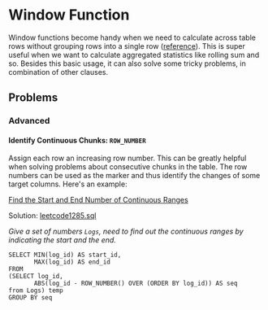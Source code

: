# Window Function

Window functions become handy when we need to calculate across table rows without grouping rows into a single row ([reference](https://mode.com/sql-tutorial/sql-window-functions/)). This is super useful when we want to calculate aggregated statistics like rolling sum and so. Besides this basic usage, it can also solve some tricky problems, in combination of other clauses.



## Problems

### Advanced

#### Identify Continuous Chunks: `ROW_NUMBER` 

Assign each row an increasing row number. This can be greatly helpful when solving problems about consecutive chunks in the table. The row numbers can be used as the marker and thus identify the changes of some target columns. Here's an example:

[Find the Start and End Number of Continuous Ranges](https://leetcode.com/problems/find-the-start-and-end-number-of-continuous-ranges/)

Solution: [leetcode1285.sql](https://github.com/yangmexi/practice-sql/blob/master/LeetCode/window-function/leetcode1285.sql)

*Give a set of numbers `Logs`, need to find out the continuous ranges by indicating the start and the end.*

```mysql
SELECT MIN(log_id) AS start_id,
       MAX(log_id) AS end_id
FROM
(SELECT log_id,
       ABS(log_id - ROW_NUMBER() OVER (ORDER BY log_id)) AS seq
from Logs) temp
GROUP BY seq
```

